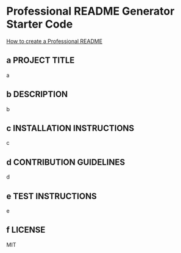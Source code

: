 # Professional README Generator Starter Code

[How to create a Professional README](https://coding-boot-camp.github.io/full-stack/github/professional-readme-guide)

## a PROJECT TITLE
a

## b DESCRIPTION
b

## c INSTALLATION INSTRUCTIONS
c

## d CONTRIBUTION GUIDELINES
d

## e TEST INSTRUCTIONS
e

## f LICENSE
MIT
